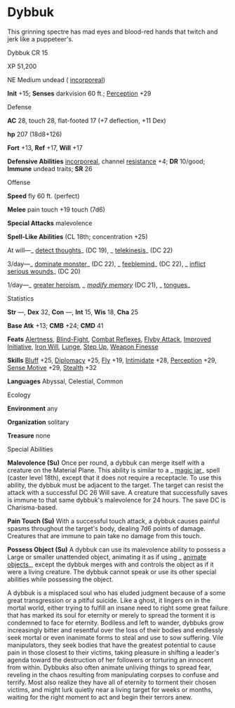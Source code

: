 # Dybbuk

This grinning spectre has mad eyes and blood-red hands that twitch and jerk like a puppeteer's.

Dybbuk CR 15

XP 51,200

NE Medium undead ( [incorporeal](/pathfinderRPG/prd/monsters/creatureTypes.html#_incorporeal-subtype))

**Init** +15; **Senses** darkvision 60 ft.; [Perception](/pathfinderRPG/prd/skills/perception.html#_perception) +29

Defense

**AC** 28, touch 28, flat-footed 17 (+7 deflection, +11 Dex)

**hp** 207 (18d8+126)

**Fort** +13, **Ref** +17, **Will** +17

**Defensive Abilities** [incorporeal](/pathfinderRPG/prd/monsters/creatureTypes.html#_incorporeal-subtype), channel [resistance](/pathfinderRPG/prd/monsters/universalMonsterRules.html#_resistance) +4; **DR** 10/good; **Immune** undead traits; **SR** 26

Offense

**Speed** fly 60 ft. (perfect)

**Melee** pain touch +19 touch (7d6)

**Special Attacks** malevolence

**Spell-Like Abilities** (CL 18th; concentration +25)

At will—_ [detect thoughts](/pathfinderRPG/prd/spells/detectThoughts.html#_detect-thoughts)_ (DC 19), _ [telekinesis](/pathfinderRPG/prd/spells/telekinesis.html#_telekinesis)_ (DC 22)

3/day—_ [dominate monster](/pathfinderRPG/prd/spells/dominateMonster.html#_dominate-monster)_ (DC 22), _ [feeblemind](/pathfinderRPG/prd/spells/feeblemind.html#_feeblemind)_ (DC 22), _ [inflict serious wounds](/pathfinderRPG/prd/spells/inflictSeriousWounds.html#_inflict-serious-wounds)_ (DC 20)

1/day—_ [greater heroism](/pathfinderRPG/prd/spells/heroism.html#_heroism-greater)_, _ [modify memory](/pathfinderRPG/prd/spells/modifyMemory.html#_modify-memory)_ (DC 21), _ [tongues](/pathfinderRPG/prd/spells/tongues.html#_tongues)_

Statistics

**Str** —, **Dex** 32, **Con** —, **Int** 15, **Wis** 18, **Cha** 25

**Base Atk** +13; **CMB** +24; **CMD** 41

**Feats** [Alertness](/pathfinderRPG/prd/feats.html#_alertness), [Blind-Fight](/pathfinderRPG/prd/feats.html#_blind-fight), [Combat Reflexes](/pathfinderRPG/prd/feats.html#_combat-reflexes), [Flyby Attack](/pathfinderRPG/prd/monsters/monsterFeats.html#_flyby-attack), [Improved Initiative](/pathfinderRPG/prd/feats.html#_improved-initiative), [Iron Will](/pathfinderRPG/prd/feats.html#_iron-will), [Lunge](/pathfinderRPG/prd/feats.html#_lunge), [Step Up](/pathfinderRPG/prd/feats.html#_step-up), [Weapon Finesse](/pathfinderRPG/prd/feats.html#_weapon-finesse)

**Skills** [Bluff](/pathfinderRPG/prd/skills/bluff.html#_bluff) +25, [Diplomacy](/pathfinderRPG/prd/skills/diplomacy.html#_diplomacy) +25, [Fly](/pathfinderRPG/prd/skills/fly.html#_fly) +19, [Intimidate](/pathfinderRPG/prd/skills/intimidate.html#_intimidate) +28, [Perception](/pathfinderRPG/prd/skills/perception.html#_perception) +29, [Sense Motive](/pathfinderRPG/prd/skills/senseMotive.html#_sense-motive) +29, [Stealth](/pathfinderRPG/prd/skills/stealth.html#_stealth) +32

**Languages** Abyssal, Celestial, Common

Ecology

**Environment** any

**Organization** solitary

**Treasure** none

Special Abilities

**Malevolence (Su)** Once per round, a dybbuk can merge itself with a creature on the Material Plane. This ability is similar to a _ [magic jar](/pathfinderRPG/prd/spells/magicJar.html#_magic-jar)_ spell (caster level 18th), except that it does not require a receptacle. To use this ability, the dybbuk must be adjacent to the target. The target can resist the attack with a successful DC 26 Will save. A creature that successfully saves is immune to that same dybbuk's malevolence for 24 hours. The save DC is Charisma-based.

**Pain Touch (Su)** With a successful touch attack, a dybbuk causes painful spasms throughout the target's body, dealing 7d6 points of damage. Creatures that are immune to pain take no damage from this touch.

**Possess Object (Su)** A dybbuk can use its malevolence ability to possess a Large or smaller unattended object, animating it as if using _ [animate objects](/pathfinderRPG/prd/spells/animateObjects.html#_animate-objects)_, except the dybbuk merges with and controls the object as if it were a living creature. The dybbuk cannot speak or use its other special abilities while possessing the object.

A dybbuk is a misplaced soul who has eluded judgment because of a some great transgression or a pitiful suicide. Like a ghost, it lingers on in the mortal world, either trying to fulfill an insane need to right some great failure that has marked its soul for eternity or merely to spread the torment it is condemned to face for eternity. Bodiless and left to wander, dybbuks grow increasingly bitter and resentful over the loss of their bodies and endlessly seek mortal or even inanimate forms to steal and use to sow suffering. Vile manipulators, they seek bodies that have the greatest potential to cause pain in those closest to their victims, taking pleasure in shifting a leader's agenda toward the destruction of her followers or torturing an innocent from within. Dybbuks also often animate unliving things to spread fear, reveling in the chaos resulting from manipulating corpses to confuse and terrify. Most also realize they have all of eternity to torment their chosen victims, and might lurk quietly near a living target for weeks or months, waiting for the right moment to act and begin their terrors anew.

